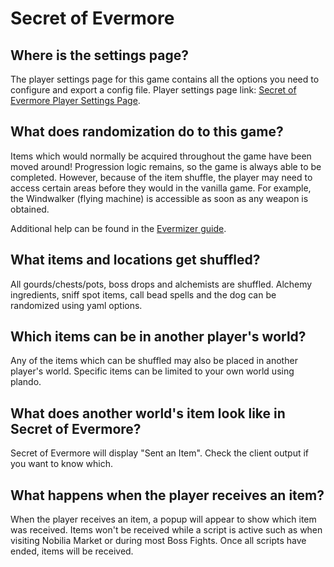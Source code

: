 # Secret of Evermore

## Where is the settings page?

The player settings page for this game contains all the options you need to configure and export a config file. Player
settings page link: [Secret of Evermore Player Settings Page](../player-settings).

## What does randomization do to this game?

Items which would normally be acquired throughout the game have been moved around! Progression logic remains, so the
game is always able to be completed. However, because of the item shuffle, the player may need to access certain areas
before they would in the vanilla game. For example, the Windwalker (flying machine) is accessible as soon as any weapon
is obtained.

Additional help can be found in the [Evermizer guide](https://github.com/black-sliver/evermizer/blob/master/guide.md).

## What items and locations get shuffled?

All gourds/chests/pots, boss drops and alchemists are shuffled. Alchemy ingredients, sniff spot items, call bead spells
and the dog can be randomized using yaml options.

## Which items can be in another player's world?

Any of the items which can be shuffled may also be placed in another player's world. Specific items can be limited to
your own world using plando.

## What does another world's item look like in Secret of Evermore?

Secret of Evermore will display "Sent an Item". Check the client output if you want to know which.

## What happens when the player receives an item?

When the player receives an item, a popup will appear to show which item was received. Items won't be received while a
script is active such as when visiting Nobilia Market or during most Boss Fights. Once all scripts have ended, items
will be received.
